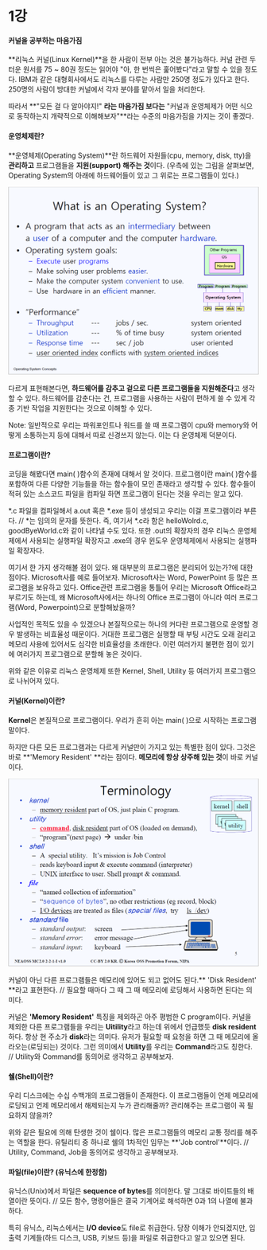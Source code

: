 # 1강

#### 커널을 공부하는 마음가짐

**리눅스 커널\(Linux Kernel\)**을 한 사람이 전부 아는 것은 불가능하다. 커널 관련 두터운 원서를 75 ~ 80권 정도는 읽어야 "아, 한 번씩은 훑어봤다"라고 말할 수 있을 정도다. IBM과 같은 대형회사에서도 리눅스를 다루는 사람만 250명 정도가 있다고 한다. 250명의 사람이 방대한 커널에서 각자 분야를 맡아서 일을 처리한다.

따라서 **"모든 걸 다 알아야지!" **라는 마음가짐 보다는** "커널과 운영체제가 어떤 식으로 동작하는지 개략적으로 이해해보자"**라는 수준의 마음가짐을 가지는 것이 좋겠다.

#### 운영체제란?

**운영체제\(Operating System\)**란 하드웨어 자원들\(cpu, memory, disk, tty\)을 **관리하고** 프로그램들을 **지원\(support\) 해주는 것**이다. \(우측에 있는 그림을 살펴보면, Operating System의 아래에 하드웨어들이 있고 그 위로는 프로그램들이 있다.\)

![](/assets/0.PNG)

다르게 표현해본다면, **하드웨어를 감추고 겉으로 다른 프로그램들을 지원해준다**고 생각할 수 있다. 하드웨어를 감춘다는 건, 프로그램을 사용하는 사람이 편하게 쓸 수 있게 각종 기반 작업을 지원한다는 것으로 이해할 수 있다. 

Note: 일반적으로 우리는 파워포인트나 워드를 쓸 때 프로그램이 cpu와 memory와 어떻게 소통하는지 등에 대해서 따로 신경쓰지 않는다. 이는 다 운영체제 덕분이다.

#### 프로그램이란?

코딩을 해봤다면 main\( \)함수의 존재에 대해서 알 것이다. 프로그램이란 main\( \)함수를 포함하여 다른 다양한 기능들을 하는 함수들이 모인 존재라고 생각할 수 있다. 함수들이 적혀 있는 소스코드 파일을 컴파일 하면 프로그램이 된다는 것을 우리는 알고 있다.

\*.c 파일을 컴파일해서 a.out 혹은 \*.exe 등이 생성되고 우리는 이걸 프로그램이라 부른다. // \*는 임의의 문자를 뜻한다. 즉, 여기서 \*.c라 함은 helloWolrd.c, goodByeWorld.c와 같이 나타낼 수도 있다. 또한 .out의 확장자의 경우 리눅스 운영체제에서 사용되는 실행파일 확장자고 .exe의 경우 윈도우 운영체제에서 사용되는 실행파일 확장자다.

여기서 한 가지 생각해볼 점이 있다. 왜 대부분의 프로그램은 분리되어 있는가?에 대한 점이다. Microsoft사를 예로 들어보자. Microsoft사는 Word, PowerPoint 등 많은 프로그램을 보유하고 있다. Office관련 프로그램을 통틀어 우리는 Microsoft Office라고 부르기도 하는데, 왜 Microsoft사에서는 하나의 Office 프로그램이 아니라 여러 프로그램\(Word, Powerpoint\)으로 분할해놨을까?

사업적인 목적도 있을 수 있겠으나 본질적으로는 하나의 커다란 프로그램으로 운영할 경우 발생하는 비효율성 때문이다. 거대한 프로그램은 실행할 때 부팅 시간도 오래 걸리고 메모리 사용에 있어서도 심각한 비효율성을 초래한다. 이런 여러가지 불편한 점이 있기에 여러가지 프로그램으로 분할해 놓은 것이다.

위와 같은 이유로 리눅스 운영체제 또한 Kernel, Shell, Utility 등 여러가지 프로그램으로 나뉘어져 있다.

#### 커널\(Kernel\)이란?

**Kernel**은 본질적으로 프로그램이다. 우리가 흔히 아는 main\( \)으로 시작하는 프로그램 말이다.

하지만 다른 모든 프로그램과는 다르게 커널만이 가지고 있는 특별한 점이 있다. 그것은 바로 **'Memory Resident' **라는 점이다. **메모리에 항상 상주해 있는 것**이 바로 커널이다.

![](/assets/1.PNG)

커널이 아닌 다른 프로그램들은 메모리에 있어도 되고 없어도 된다.** 'Disk Resident' **라고 표현한다. // 필요할 때마다 그 때 그 때 메모리에 로딩해서 사용하면 된다는 의미다.

커널은 **'Memory Resident'** 특징을 제외하곤 아주 평범한 C program이다. 커널을 제외한 다른 프로그램들을 우리는 **Uitility**라고 하는데 위에서 언급했듯 **disk resident**하다. 항상 현 주소가 **disk**라는 의미다. 유저가 필요할 때 요청을 하면 그 때 메모리에 올라오는\(로딩되는\) 것이다. 그런 의미에서 **Utility**를 우리는 **Command**라고도 칭한다. // Utility와 Command를 동의어로 생각하고 공부해보자.

#### 쉘\(Shell\)이란?

우리 디스크에는 수십 수백개의 프로그램들이 존재한다. 이 프로그램들이 언제 메모리에 로딩되고 언제 메모리에서 해제되는지 누가 관리해줄까? 관리해주는 프로그램이 꼭 필요하지 않을까?

위와 같은 필요에 의해 탄생한 것이 쉘이다. 많은 프로그램들의 메모리 교통 정리를 해주는 역할을 한다. 유틸리티 중 하나로 쉘의 1차적인 임무는 **'Job control'**이다. // Utility, Command, Job을 동의어로 생각하고 공부해보자.

#### 파일\(file\)이란? \(유닉스에 한정함\)

유닉스\(Unix\)에서 파일은 **sequence of bytes**를 의미한다. 말 그대로 바이트들의 배열이란 뜻이다. // 모든 함수, 명령어들은 결국 기계어로 해석하면 0과 1의 나열에 불과하다.

특히 유닉스, 리눅스에서는 **I/O device**도 file로 취급한다. 당장 이해가 안되겠지만, 입출력 기계들\(하드 디스크, USB, 키보드 등\)을 파일로 취급한다고 알고 있으면 된다.

 



